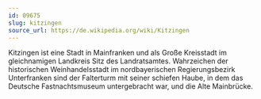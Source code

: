 ```yaml
---
id: 09675
slug: kitzingen
source_url: https://de.wikipedia.org/wiki/Kitzingen
---
```


Kitzingen ist eine Stadt in Mainfranken und als Große Kreisstadt im gleichnamigen Landkreis Sitz des Landratsamtes. Wahrzeichen der historischen Weinhandelsstadt im nordbayerischen Regierungsbezirk Unterfranken sind der Falterturm mit seiner schiefen Haube, in dem das Deutsche Fastnachtsmuseum untergebracht war, und die Alte Mainbrücke.
